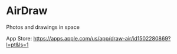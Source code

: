 # AirDraw
Photos and drawings in space

App Store: https://apps.apple.com/us/app/draw-air/id1502280869?l=pt&ls=1
